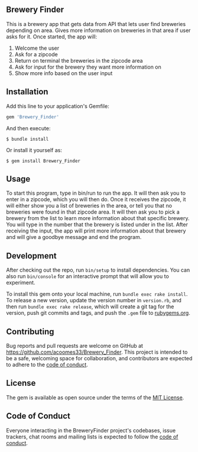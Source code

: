 ## Brewery Finder 

This is a brewery app that gets data from API that lets user find breweries depending on area.
Gives more information on breweries in that area if user asks for it. Once started, the app will: 

1. Welcome the user
2. Ask for a zipcode
3. Return on terminal the breweries in the zipcode area
4. Ask for input for the brewery they want more information on
5. Show more info based on the user input


## Installation

Add this line to your application's Gemfile:

```ruby
gem 'Brewery_Finder'
```

And then execute:

    $ bundle install

Or install it yourself as:

    $ gem install Brewery_Finder

## Usage

To start this program, type in bin/run to run the app. It will then ask you to enter in a zipcode, which you will then do. Once it receives the zipcode, it will either show you a list of breweries in the area, or tell you that no breweries were found in that zipcode area. It will then ask you to pick a brewery from the list to learn more information about that specific brewery. You will type in the number that the brewery is listed under in the list. After receiving the input, the app will print more information about that brewery and will give a goodbye message and end the program.

## Development

After checking out the repo, run `bin/setup` to install dependencies. You can also run `bin/console` for an interactive prompt that will allow you to experiment.

To install this gem onto your local machine, run `bundle exec rake install`. To release a new version, update the version number in `version.rb`, and then run `bundle exec rake release`, which will create a git tag for the version, push git commits and tags, and push the `.gem` file to [rubygems.org](https://rubygems.org).

## Contributing

Bug reports and pull requests are welcome on GitHub at https://github.com/acoomes33/Brewery_Finder. This project is intended to be a safe, welcoming space for collaboration, and contributors are expected to adhere to the [code of conduct](https://github.com/acoomes33/Brewery_Finder/blob/master/CODE_OF_CONDUCT.md).


## License

The gem is available as open source under the terms of the [MIT License](https://opensource.org/licenses/MIT).

## Code of Conduct

Everyone interacting in the BreweryFinder project's codebases, issue trackers, chat rooms and mailing lists is expected to follow the [code of conduct](https://github.com/acoomes33/Brewery_Finder/blob/master/CODE_OF_CONDUCT.md).
